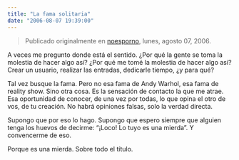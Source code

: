 ```yaml
---
title: "La fama solitaria"
date: "2006-08-07 19:39:00"
---
```


> Publicado originalmente en [noesporno](/noesporno), lunes, agosto 07, 2006.

A veces me pregunto donde está el sentido. ¿Por qué la gente se toma la molestia de hacer algo así? ¿Por qué me tomé la molestia de hacer algo así? Crear un usuario, realizar las entradas, dedicarle tiempo, ¿y para qué?

Tal vez busque la fama. Pero no esa fama de Andy Warhol, esa fama de reality show. Sino otra cosa. Es la sensación de contacto la que me atrae. Esa oportunidad de conocer, de una vez por todas, lo que opina el otro de vos, de tu creación. No habrá opiniones falsas, solo la verdad directa.

Supongo que por eso lo hago. Supongo que espero siempre que alguien tenga los huevos de decirme: “¡Loco! Lo tuyo es una mierda”. Y convencerme de eso.

Porque es una mierda. Sobre todo el título.